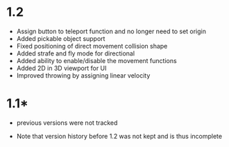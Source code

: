 1.2
===
- Assign button to teleport function and no longer need to set origin
- Added pickable object support
- Fixed positioning of direct movement collision shape
- Added strafe and fly mode for directional 
- Added ability to enable/disable the movement functions
- Added 2D in 3D viewport for UI
- Improved throwing by assigning linear velocity

1.1*
====
- previous versions were not tracked

* Note that version history before 1.2 was not kept and is thus incomplete
